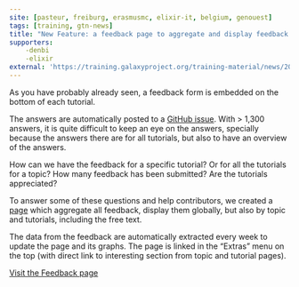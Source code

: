 ```yaml
---
site: [pasteur, freiburg, erasmusmc, elixir-it, belgium, genouest]
tags: [training, gtn-news]
title: "New Feature: a feedback page to aggregate and display feedback answers"
supporters:
    -denbi
    -elixir
external: 'https://training.galaxyproject.org/training-material/news/2021/07/28/feedback.html'
---
```


<p>As you have probably already seen, a feedback form is embedded on the bottom of each tutorial.</p>

<p>The answers are automatically posted to a <a href="https://github.com/galaxyproject/training-material/issues/989">GitHub issue</a>. With &gt; 1,300 answers, it is quite difficult to keep an eye on the answers, specially because the answers there are for all tutorials, but also to have an overview of the answers.</p>

<p>How can we have the feedback for a specific tutorial? Or for all the tutorials for a topic? How many feedback has been submitted? Are the tutorials appreciated?</p>

<p>To answer some of these questions and help contributors, we created a <a href="https://training.galaxyproject.org/training-material/feedback.html">page</a> which aggregate all feedback, display them globally, but also by topic and tutorials, including the free text.</p>

<p>The data from the feedback are automatically extracted every week to update the page and its graphs. The page is linked in the “Extras” menu on the top (with direct link to interesting section from topic and tutorial pages).</p>

<p><a class="btn btn-primary" href="https://training.galaxyproject.org/training-material/feedback.html">Visit the Feedback page</a></p>

